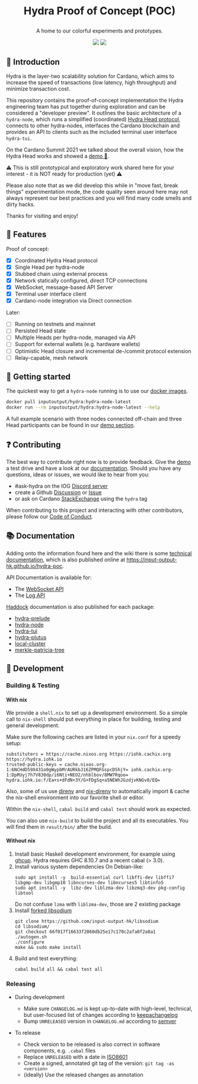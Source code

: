 # <p align="center">Hydra Proof of Concept (POC)</p>

<div align="center">
  <p>A home to our colorful experiments and prototypes.</p>
  <a href='https://github.com/input-output-hk/hydra-poc/actions'><img src="https://img.shields.io/github/workflow/status/input-output-hk/hydra-poc/CI?label=Tests&style=for-the-badge" /></a>
  <a href='https://hub.docker.com/r/inputoutput/hydra/tags'><img src="https://img.shields.io/github/workflow/status/input-output-hk/hydra-poc/Docker?label=Docker&style=for-the-badge" /></a>
</div>

## :sunrise_over_mountains: Introduction

Hydra is the layer-two scalability solution for Cardano, which aims to increase
the speed of transactions (low latency, high throughput) and minimize
transaction cost.

This repository contains the proof-of-concept implementation the Hydra
engineering team has put together during exploration and can be considered a
"developer preview". It outlines the basic architecture of a `hydra-node`, which
runs a simplified (coordinated) [Hydra Head
protocol](https://eprint.iacr.org/2020/299.pdf), connects to other hydra-nodes,
interfaces the Cardano blockchain and provides an API to clients such as the
included terminal user interface `hydra-tui`.

On the Cardano Summit 2021 we talked about the overall vision, how the Hydra Head
works and showed a [demo :movie_camera:](https://summit.cardano.org/sessions/hydra-the-multi-headed-scalability-protocol).

:warning: This is still prototypical and exploratory work shared here for your
interest - it is NOT ready for production (yet) :warning:

Please also note that as we did develop this while in "move fast, break things"
experimentation mode, the code quality seen around here may not always represent
our best practices and you will find many code smells and dirty hacks.

Thanks for visiting and enjoy!

## :rainbow: Features

Proof of concept:
- [x] Coordinated Hydra Head protocol
- [x] Single Head per hydra-node
- [x] Stubbed chain using external process
- [x] Network statically configured, direct TCP connections
- [x] WebSocket, message-based API Server
- [x] Terminal user interface client
- [x] Cardano-node integration via Direct connection

Later:
- [ ] Running on testnets and mainnet
- [ ] Persisted Head state
- [ ] Multiple Heads per hydra-node, managed via API
- [ ] Support for external wallets (e.g. hardware wallets)
- [ ] Optimistic Head closure and incremental de-/commit protocol extension
- [ ] Relay-capable, mesh network

## :rocket: Getting started

The quickest way to get a `hydra-node` running is to use our [docker
images](https://hub.docker.com/r/inputoutput/hydra/tags).

```sh
docker pull inputoutput/hydra:hydra-node-latest
docker run --rm inputoutput/hydra:hydra-node-latest --help
```

A full example scenario with three nodes connected off-chain and three Head
participants can be found in our [demo section](./demo).

## :question: Contributing

The best way to contribute right now is to provide feedback. Give the
[demo](./demo) a test drive and have a look at our [documentation](./docs).
Should you have any questions, ideas or issues, we would like to hear from you:

- #ask-hydra on the IOG [Discord server](https://discord.gg/Qq5vNTg9PT)
- create a Github [Discussion](https://github.com/input-output-hk/hydra-poc/discussions) or [Issue](https://github.com/input-output-hk/hydra-poc/issues/new)
- or ask on Cardano [StackExchange](https://cardano.stackexchange.com/) using the `hydra` tag

When contributing to this project and interacting with other contributors, please follow our [Code of Conduct](./CODE-OF-CONDUCT.md).

## :books: Documentation

Adding onto the information found here and the wiki there is some [technical
documentation](./docs), which is also published online at
https://input-output-hk.github.io/hydra-poc.

API Documentation is available for:
* The [WebSocket API](https://input-output-hk.github.io/json-schema-viewer/#/view?url=https://raw.githubusercontent.com/input-output-hk/hydra-poc/master/hydra-node/json-schemas/api.yaml)
* The [Log API](https://input-output-hk.github.io/json-schema-viewer/#/view?url=https://raw.githubusercontent.com/input-output-hk/hydra-poc/master/hydra-node/json-schemas/logs.yaml)

[Haddock](https://www.haskell.org/haddock/) documentation is also published for each package:
* [hydra-prelude](https://input-output-hk.github.io/hydra-poc/haddock/hydra-prelude/index.html)
* [hydra-node](https://input-output-hk.github.io/hydra-poc/haddock/hydra-node/index.html)
* [hydra-tui](https://input-output-hk.github.io/hydra-poc/haddock/hydra-tui/index.html)
* [hydra-plutus](https://input-output-hk.github.io/hydra-poc/haddock/hydra-plutus/index.html)
* [local-cluster](https://input-output-hk.github.io/hydra-poc/haddock/local-cluster/index.html)
* [merkle-patricia-tree](https://input-output-hk.github.io/hydra-poc/haddock/merkle-patricia-tree/index.html)

## :wrench: Development

### Building & Testing

#### With nix

We provide a `shell.nix` to set up a development environment. So a simple call
to `nix-shell` should put everything in place for building, testing and
general development.

Make sure the following caches are listed in your `nix.conf` for a speedy setup:

```
substituters = https://cache.nixos.org https://iohk.cachix.org https://hydra.iohk.io
trusted-public-keys = cache.nixos.org-1:6NCHdD59X431o0gWypbMrAURkbJ16ZPMQFGspcDShjY= iohk.cachix.org-1:DpRUyj7h7V830dp/i6Nti+NEO2/nhblbov/8MW7Rqoo= hydra.iohk.io:f/Ea+s+dFdN+3Y/G+FDgSq+a5NEWhJGzdjvKNGv0/EQ=
```

Also, some of us use [direnv](https://direnv.net/) and
[nix-direnv](https://github.com/nix-community/nix-direnv) to automatically
import & cache the nix-shell environment into our favorite shell or editor.

Within the `nix-shell`, `cabal build` and `cabal test` should work as expected.

You can also use `nix-build` to build the project and all its executables. You
will find them in `result/bin/` after the build.

#### Without nix

1. Install basic Haskell development environment, for example using [ghcup](https://www.haskell.org/ghcup/install/). Hydra requires GHC 8.10.7 and a recent cabal (> 3.0).
2. Install various system dependencies
   On Debian-like:
   ```
   sudo apt install -y  build-essential curl libffi-dev libffi7 libgmp-dev libgmp10 libncurses-dev libncurses5 libtinfo5
   sudo apt install -y  libz-dev liblzma-dev libzmq3-dev pkg-config libtool
   ```
   Do not confuse `lzma` with `liblzma-dev`, those are 2 existing package
3. Install [forked libsodium](https://github.com/input-output-hk/libsodium)
   ```
   git clone https://github.com/input-output-hk/libsodium
   cd libsodium/
   git checkout 66f017f16633f2060db25e17c170c2afa0f2a8a1
   ./autogen.sh
   ./configure
   make && sudo make install
   ```
4. Build and test everything:
   ```
   cabal build all && cabal test all
   ```

### Releasing

* During development
  + Make sure `CHANGELOG.md` is kept up-to-date with high-level, technical, but user-focused list of changes according to [keepachangelog](https://keepachangelog.com/en/1.0.0/)
  + Bump `UNRELEASED` version in `CHANGELOG.md` according to [semver](https://semver.org/)

* To release
  + Check version to be released is also correct in software components, e.g. `.cabal` files 
  + Replace `UNRELEASED` with a date in [ISO8601](https://en.wikipedia.org/wiki/ISO_8601)
  + Create a signed, annotated git tag of the version: `git tag -as <version>`
  + (ideally) Use the released changes as annotation
